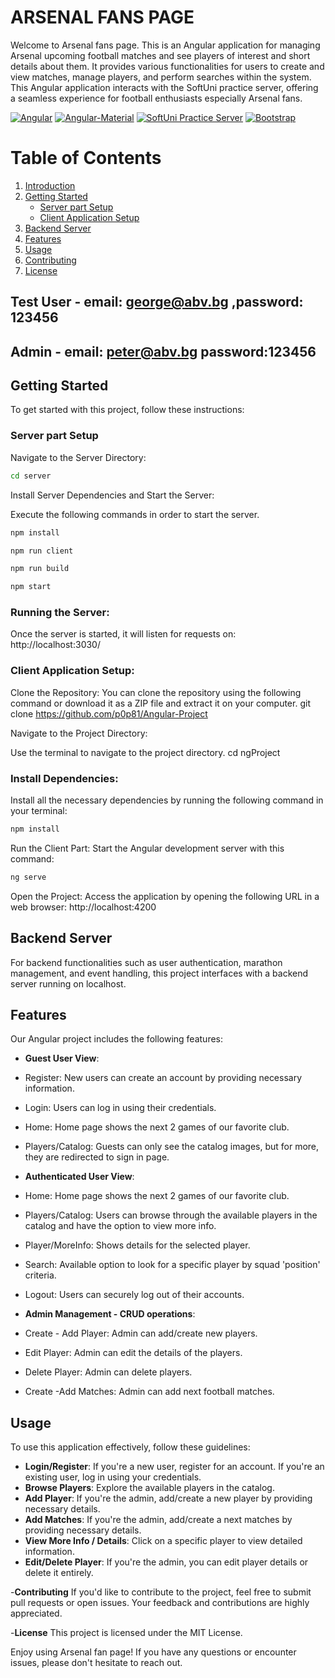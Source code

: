   

# ARSENAL FANS PAGE 

Welcome to Arsenal fans page. This is an Angular application for managing Arsenal upcoming football matches and see players of interest and short details about them. It provides various functionalities for users to create and view matches, manage players, and perform searches within the system.
This Angular application interacts with the SoftUni practice server, offering a seamless experience for football enthusiasts especially Arsenal fans.

[![Angular](https://img.shields.io/badge/Angular-✓-blue)]() [![Angular-Material](https://img.shields.io/badge/Angular--Material-✓-important)]()  [![SoftUni Practice Server](https://img.shields.io/badge/SoftUni_Practice_Server-✓-orange)]() [![Bootstrap](https://img.shields.io/badge/Bootstrap-✓-red)]() 

# Table of Contents

1. [Introduction](#introduction)
2. [Getting Started](#getting-started)
   - [Server part Setup](#server-part-setup)
   - [Client Application Setup](#client-application-setup)
3. [Backend Server](#backend-server)
4. [Features](#features)
5. [Usage](#usage)
6. [Contributing](#contributing)
7. [License](#license)



## Test User - email: george@abv.bg ,password: 123456

## Admin - email: peter@abv.bg password:123456


## Getting Started
To get started with this project, follow these instructions:

### Server part Setup

Navigate to the Server Directory:

```bash
cd server
```

Install Server Dependencies and Start the Server: 

Execute the following commands in order to start the server.
```bash
npm install
```
```bash
npm run client
```
```bash
npm run build
```
```bash
npm start
```

### Running the Server:
Once the server is started, it will listen for requests on:
http://localhost:3030/

### Client Application Setup:

Clone the Repository: You can clone the repository using the following command or 
download it as a ZIP file and extract it on your computer.
git clone https://github.com/p0p81/Angular-Project

Navigate to the Project Directory:

Use the terminal to navigate to the project directory.
cd ngProject

### Install Dependencies:

Install all the necessary dependencies by running the following command in your terminal:

```bash
npm install
```

Run the Client Part: Start the Angular development server with this command:
```bash
ng serve
``` 
Open the Project: Access the application by opening the following URL in a web 
browser: http://localhost:4200


## Backend Server
For backend functionalities such as user authentication, marathon management, and 
event handling, this project interfaces with a backend server running on 
localhost.




## Features
Our Angular project includes the following features:


- **Guest User View**:
- Register:  New users can create an account by providing necessary information.
- Login: Users can log in using their credentials.
- Home:  Home page shows the next 2 games of our favorite club.
- Players/Catalog: Guests can only see the catalog images, but for more, they are redirected to sign in page.

- **Authenticated User View**:
- Home: Home page shows the next 2 games of our favorite club.
- Players/Catalog: Users can browse through the available players in the catalog and have the option to view more info.
- Player/MoreInfo: Shows details for the selected player.
- Search: Available option to look for a specific player by squad 'position' criteria.
- Logout: Users can securely log out of their accounts.

- **Admin Management - CRUD operations**:
- Create - Add Player: Admin can add/create new players.
- Edit Player: Admin can edit the details of the players.
- Delete Player: Admin can delete players.
- Create -Add Matches:  Admin can add next football matches.





## Usage
To use this application effectively, follow these guidelines:

- **Login/Register**: If you're a new user, register for an account. If you're an 
existing user, log in using your credentials.
- **Browse Players**: Explore the available players in the catalog.
- **Add Player**: If you're the admin, add/create a new player by providing 
necessary details.
- **Add Matches**: If you're the admin, add/create a next matches by providing 
necessary details.
- **View More Info / Details**: Click on a specific player to view detailed information.
- **Edit/Delete Player**: If you're the admin, you can edit player 
details or delete it entirely.


-**Contributing**
If you'd like to contribute to the project, feel free to submit pull requests or open issues. Your feedback and contributions are highly appreciated.

-**License**
This project is licensed under the MIT License.

Enjoy using Arsenal fan page! If you have any questions or encounter issues, please don't hesitate to reach out.

